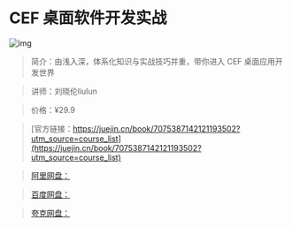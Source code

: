 # CEF 桌面软件开发实战

![img](../../assets/25d4cb07852f477291299ebbaa2ca092~tplv-k3u1fbpfcp-no-mark:280:280:200:280.png)

> 简介：由浅入深，体系化知识与实战技巧并重，带你进入 CEF 桌面应用开发世界

> 讲师：刘晓伦liulun

> 价格：¥29.9

> [官方链接：https://juejin.cn/book/7075387142121193502?utm_source=course_list](https://juejin.cn/book/7075387142121193502?utm_source=course_list)

> [阿里网盘：]()

> [百度网盘：]()

> [夸克网盘：]()
